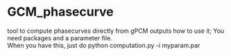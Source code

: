 # GCM_phasecurve
tool to compute phasecurves directly from gPCM outputs
how to use it; 
You need packages and a parameter file.  
When you have this, just do
python computation.py -i myparam.par
